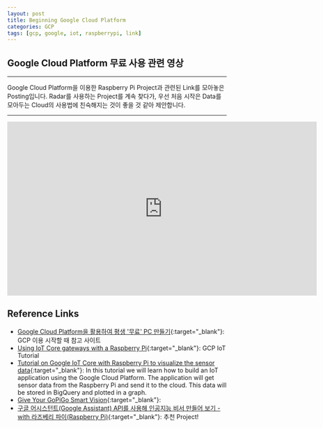 ```yaml
---
layout: post
title: Beginning Google Cloud Platform
categories: GCP
tags: [gcp, google, iot, raspberrypi, link]
---
```


## Google Cloud Platform 무료 사용 관련 영상

---

Google Cloud Platform을 이용한 Raspberry Pi Project과 관련된 Link를 모아놓은 Posting입니다. Radar를 사용하는 Project를 계속 찾다가, 우선 처음 시작은 Data를 모아두는 Cloud의 사용법에 친숙해지는 것이 좋을 것 같아 제안합니다.

---

<iframe width="711" height="400" src="https://www.youtube.com/embed/z6WOMYI-WiU" frameborder="0" allow="accelerometer; autoplay; clipboard-write; encrypted-media; gyroscope; picture-in-picture" allowfullscreen></iframe>

## Reference Links

- [Google Cloud Platform을 활용하여 평생 '무료' PC 만들기](<https://kibua20.tistory.com/94>){:target="_blank"}: GCP 이용 시작할 때 참고 사이트
- [Using IoT Core gateways with a Raspberry Pi](<https://cloud.google.com/community/tutorials/cloud-iot-gateways-rpi>){:target="_blank"}: GCP IoT Tutorial
- [Tutorial on Google IoT Core with Raspberry Pi to visualize the sensor data](<https://iot4beginners.com/tutorial-on-google-iot-core-with-raspberry-pi-to-visualize-the-sensor-data/>){:target="_blank"}: 
In this tutorial we will learn how to build an IoT application using the Google Cloud Platform. The application will get sensor data from the Raspberry Pi and send it to the cloud. This data will be stored in BigQuery and plotted in a graph.
- [Give Your GoPiGo Smart Vision](<https://www.dexterindustries.com/howto/use-google-cloud-vision-on-the-raspberry-pi/>){:target="_blank"}: 
- [구글 어시스턴트(Google Assistant) API를 사용해 인공지능 비서 만들어 보기 - with 라즈베리 파이(Raspberry Pi)](<http://blog.naver.com/PostView.nhn?blogId=chandong83&logNo=221081942490>){:target="_blank"}: 추천 Project!
